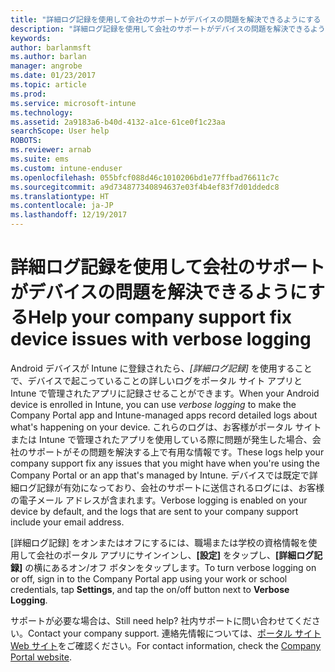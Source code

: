 ```yaml
---
title: "詳細ログ記録を使用して会社のサポートがデバイスの問題を解決できるようにする | Microsoft Docs"
description: "詳細ログ記録を使用して会社のサポートがデバイスの問題を解決できるようにする"
keywords: 
author: barlanmsft
ms.author: barlan
manager: angrobe
ms.date: 01/23/2017
ms.topic: article
ms.prod: 
ms.service: microsoft-intune
ms.technology: 
ms.assetid: 2a9183a6-b40d-4132-a1ce-61ce0f1c23aa
searchScope: User help
ROBOTS: 
ms.reviewer: arnab
ms.suite: ems
ms.custom: intune-enduser
ms.openlocfilehash: 055bfcf088d46c1010206bd1e77ffbad76611c7c
ms.sourcegitcommit: a9d734877340894637e03f4b4ef83f7d01ddedc8
ms.translationtype: HT
ms.contentlocale: ja-JP
ms.lasthandoff: 12/19/2017
---
```

# <a name="help-your-company-support-fix-device-issues-with-verbose-logging"></a><span data-ttu-id="51813-103">詳細ログ記録を使用して会社のサポートがデバイスの問題を解決できるようにする</span><span class="sxs-lookup"><span data-stu-id="51813-103">Help your company support fix device issues with verbose logging</span></span>

<span data-ttu-id="51813-104">Android デバイスが Intune に登録されたら、*[詳細ログ記録]* を使用することで、デバイスで起こっていることの詳しいログをポータル サイト アプリと Intune で管理されたアプリに記録させることができます。</span><span class="sxs-lookup"><span data-stu-id="51813-104">When your Android device is enrolled in Intune, you can use *verbose logging* to make the Company Portal app and Intune-managed apps record detailed logs about what's happening on your device.</span></span> <span data-ttu-id="51813-105">これらのログは、お客様がポータル サイトまたは Intune で管理されたアプリを使用している際に問題が発生した場合、会社のサポートがその問題を解決する上で有用な情報です。</span><span class="sxs-lookup"><span data-stu-id="51813-105">These logs help your company support fix any issues that you might have when you're using the Company Portal or an app that's managed by Intune.</span></span> <span data-ttu-id="51813-106">デバイスでは既定で詳細ログ記録が有効になっており、会社のサポートに送信されるログには、お客様の電子メール アドレスが含まれます。</span><span class="sxs-lookup"><span data-stu-id="51813-106">Verbose logging is enabled on your device  by default, and the  logs that are sent to your company support include your email address.</span></span>

<span data-ttu-id="51813-107">[詳細ログ記録] をオンまたはオフにするには、職場または学校の資格情報を使用して会社のポータル アプリにサインインし、**[設定]** をタップし、**[詳細ログ記録]** の横にあるオン/オフ ボタンをタップします。</span><span class="sxs-lookup"><span data-stu-id="51813-107">To turn verbose logging on or off, sign in to the Company Portal app using your work or school credentials, tap **Settings**, and tap the on/off button next to **Verbose Logging**.</span></span>

<span data-ttu-id="51813-108">サポートが必要な場合は、</span><span class="sxs-lookup"><span data-stu-id="51813-108">Still need help?</span></span> <span data-ttu-id="51813-109">社内サポートに問い合わせてください。</span><span class="sxs-lookup"><span data-stu-id="51813-109">Contact your company support.</span></span> <span data-ttu-id="51813-110">連絡先情報については、[ポータル サイト Web サイト](https://portal.manage.microsoft.com#HelpDeskDialog)をご確認ください。</span><span class="sxs-lookup"><span data-stu-id="51813-110">For contact information, check the [Company Portal website](https://portal.manage.microsoft.com#HelpDeskDialog).</span></span>
